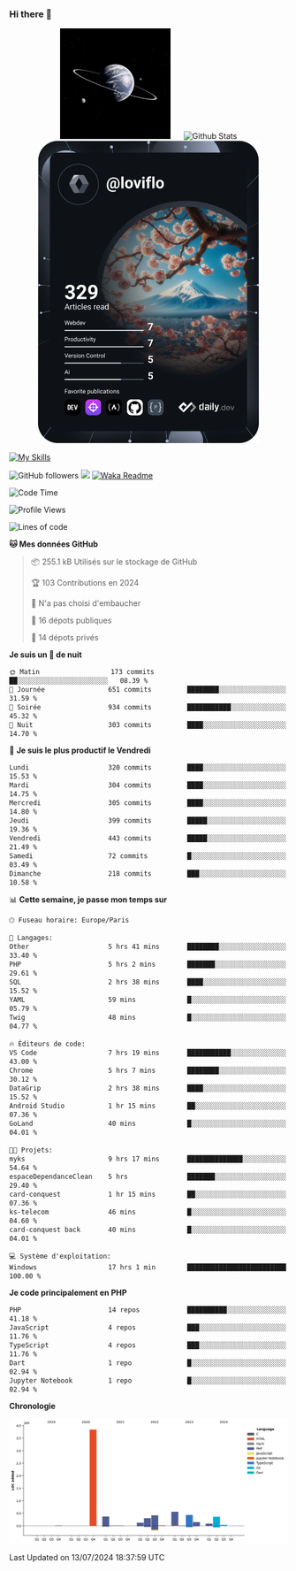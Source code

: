 ### Hi there 👋

<p align="center">
  <img src="https://github.com/Loviflo/Loviflo/blob/main/img/portrait.jpg" alt="Loviflo" height="200" style="margin-right: 20px"/>
  <img src="https://github-readme-stats.vercel.app/api?username=Loviflo&show_icons=true&theme=graywhite" alt="Github Stats" />
  <a href="https://app.daily.dev/loviflo"><img src="https://github.com/loviflo/loviflo/blob/main/devcard.svg" width="400" alt="Loviflo's Dev Card"/></a>
</p>

[![My Skills](https://skillicons.dev/icons?i=php,laravel,symfony,dotnet,cs,nodejs,mysql,postgres,js,ts,html,css,sass,angular,react,electron,docker,webpack,vscode,figma,git,github,gitlab,nginx,postman&perline=5)](https://skillicons.dev)

![GitHub followers](https://img.shields.io/github/followers/Loviflo?label=Follow&style=social)
![](https://visitor-badge.glitch.me/badge?page_id=Loviflo.Loviflo)
[![Waka Readme](https://github.com/Loviflo/Loviflo/actions/workflows/update-stats.yml/badge.svg)](https://github.com/Loviflo/Loviflo/actions/workflows/update-stats.yml)

<!--START_SECTION:waka-->
![Code Time](http://img.shields.io/badge/Code%20Time-2%2C258%20hrs%2059%20mins-blue)

![Profile Views](http://img.shields.io/badge/Vues%20du%20profil-0-blue)

![Lines of code](https://img.shields.io/badge/Depuis%20Hello%20World%2C%20j%27ai%20%C3%A9crit-6.7%20million%20Lignes%20de%20code-blue)

**🐱 Mes données GitHub** 

> 📦 255.1 kB Utilisés sur le stockage de GitHub 
 > 
> 🏆 103 Contributions en 2024
 > 
> 🚫 N'a pas choisi d'embaucher
 > 
> 📜 16 dépots publiques 
 > 
> 🔑 14 dépots privés 
 > 
**Je suis un 🦉 de nuit** 

```text
🌞 Matin                  173 commits         ██░░░░░░░░░░░░░░░░░░░░░░░   08.39 % 
🌆 Journée                651 commits         ████████░░░░░░░░░░░░░░░░░   31.59 % 
🌃 Soirée                 934 commits         ███████████░░░░░░░░░░░░░░   45.32 % 
🌙 Nuit                   303 commits         ████░░░░░░░░░░░░░░░░░░░░░   14.70 % 
```
📅 **Je suis le plus productif le Vendredi** 

```text
Lundi                    320 commits         ████░░░░░░░░░░░░░░░░░░░░░   15.53 % 
Mardi                    304 commits         ████░░░░░░░░░░░░░░░░░░░░░   14.75 % 
Mercredi                 305 commits         ████░░░░░░░░░░░░░░░░░░░░░   14.80 % 
Jeudi                    399 commits         █████░░░░░░░░░░░░░░░░░░░░   19.36 % 
Vendredi                 443 commits         █████░░░░░░░░░░░░░░░░░░░░   21.49 % 
Samedi                   72 commits          █░░░░░░░░░░░░░░░░░░░░░░░░   03.49 % 
Dimanche                 218 commits         ███░░░░░░░░░░░░░░░░░░░░░░   10.58 % 
```


📊 **Cette semaine, je passe mon temps sur** 

```text
🕑︎ Fuseau horaire: Europe/Paris

💬 Langages: 
Other                    5 hrs 41 mins       ████████░░░░░░░░░░░░░░░░░   33.40 % 
PHP                      5 hrs 2 mins        ███████░░░░░░░░░░░░░░░░░░   29.61 % 
SQL                      2 hrs 38 mins       ████░░░░░░░░░░░░░░░░░░░░░   15.52 % 
YAML                     59 mins             █░░░░░░░░░░░░░░░░░░░░░░░░   05.79 % 
Twig                     48 mins             █░░░░░░░░░░░░░░░░░░░░░░░░   04.77 % 

🔥 Éditeurs de code: 
VS Code                  7 hrs 19 mins       ███████████░░░░░░░░░░░░░░   43.00 % 
Chrome                   5 hrs 7 mins        ████████░░░░░░░░░░░░░░░░░   30.12 % 
DataGrip                 2 hrs 38 mins       ████░░░░░░░░░░░░░░░░░░░░░   15.52 % 
Android Studio           1 hr 15 mins        ██░░░░░░░░░░░░░░░░░░░░░░░   07.36 % 
GoLand                   40 mins             █░░░░░░░░░░░░░░░░░░░░░░░░   04.01 % 

🐱‍💻 Projets: 
myks                     9 hrs 17 mins       ██████████████░░░░░░░░░░░   54.64 % 
espaceDependanceClean    5 hrs               ███████░░░░░░░░░░░░░░░░░░   29.40 % 
card-conquest            1 hr 15 mins        ██░░░░░░░░░░░░░░░░░░░░░░░   07.36 % 
ks-telecom               46 mins             █░░░░░░░░░░░░░░░░░░░░░░░░   04.60 % 
card-conquest back       40 mins             █░░░░░░░░░░░░░░░░░░░░░░░░   04.01 % 

💻 Système d'exploitation: 
Windows                  17 hrs 1 min        █████████████████████████   100.00 % 
```

**Je code principalement en PHP** 

```text
PHP                      14 repos            ██████████░░░░░░░░░░░░░░░   41.18 % 
JavaScript               4 repos             ███░░░░░░░░░░░░░░░░░░░░░░   11.76 % 
TypeScript               4 repos             ███░░░░░░░░░░░░░░░░░░░░░░   11.76 % 
Dart                     1 repo              █░░░░░░░░░░░░░░░░░░░░░░░░   02.94 % 
Jupyter Notebook         1 repo              █░░░░░░░░░░░░░░░░░░░░░░░░   02.94 % 
```



**Chronologie**

![Lines of Code chart](https://raw.githubusercontent.com/Loviflo/Loviflo/main/assets/bar_graph.png)


 Last Updated on 13/07/2024 18:37:59 UTC
<!--END_SECTION:waka-->
